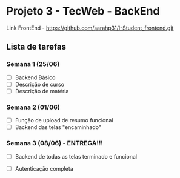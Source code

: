 # Projeto 3 - TecWeb - BackEnd
Link FrontEnd - https://github.com/sarahp31/I-Student_frontend.git  <br/>

## Lista de tarefas <br/>

### Semana 1 (25/06)
- [ ] Backend Básico 
- [ ] Descrição de curso
- [ ] Descrição de matéria <br/>

### Semana 2 (01/06)
- [ ] Função de upload de resumo funcional
- [ ] Backend das telas "encaminhado" <br/>

### Semana 3 (08/06) - ENTREGA!!!
- [ ] Backend de todas as telas terminado e funcional
- [ ] Autenticação completa



